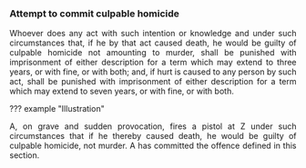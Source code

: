 ### Attempt to commit culpable homicide
<div style="text-align: justify">

Whoever does any act with such intention or knowledge and under such circumstances that, if he by that act caused death, he would be guilty of culpable homicide not amounting to murder, shall be punished with imprisonment of either description for a term which may extend to three years, or with fine, or with both; and, if hurt is caused to any person by such act, shall be punished with imprisonment of either description for a term which may extend to seven years, or with fine, or with both.

</div>

??? example "Illustration"
    <div style="text-align: justify"> A, on grave and sudden provocation, fires a pistol at Z under such circumstances that if he thereby caused death, he would be guilty of culpable homicide, not murder. A has committed the offence defined in this section.
